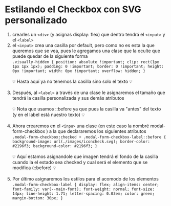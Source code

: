 # Estilando el Checkbox con SVG personalizado

1. crearles un `<div>` (y asignas display: flex) que dentro tendrá el `<input>` y el `<label>`
2. el `<input>` crea una casilla por default, pero como no es esta la que queremos que se vea, pues le agregamos una clase que la oculte que puede quedar de la siguiente forma
   <br>`.visually-hidden {
   position: absolute !important;
   clip: rect(1px 1px 1px 1px);
   padding: 0 !important;
   border: 0 !important;
   height: 0px !important;
   width: 0px !important;
   overflow: hidden;
}`<br>
   <br>💡 Hasta aquí ya no tenemos la casilla sino solo el texto 💡<br><br>
3. Después, al `<label>` a través de una clase le asignaremos el tamaño que tendrá la casilla personalizada y sus demás atributos
   <br><br>:bulb: Nota que usamos ::before ya que pues la casilla va "antes" del texto (y en el label está nuestro texto) :bulb:<br><br>
4. Ahora crearemos en el `<inpu>` una clase (en este caso la nombré modal-form-checkbox ) a la que declararemos los siguientes atributos
   <br>`.modal-form-checkbox:checked + .modal-form-checkbox-label::before {
   background-image: url(./images/iconcheck.svg);
   border-color: #2196f3;
   background-color: #2196f3;
}`<br>
   <br>:bulb: Aquí estamos asignandole que imagen tendrá el fondo de la casilla cuando la el estado sea checked y cual será el elemento que se modifica (::before) :bulb:<br><br>
5. Por último asignaremos los estilos para el acomodo de los elementos
   `.modal-form-checkbox-label {
   display: flex;
   align-items: center;
   font-family: var(--main-font);
   font-weight: normal;
   font-size: 14px;
   line-height: 1.71;
   letter-spacing: 0.03em;
   color: green;
   margin-bottom: 30px;
}`

